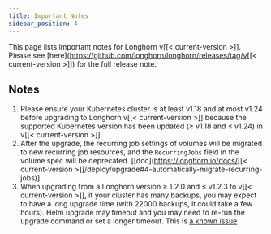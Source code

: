 ```yaml
---
title: Important Notes
sidebar_position: 4
---
```


This page lists important notes for Longhorn v[[< current-version >]].
Please see [here](https://github.com/longhorn/longhorn/releases/tag/v[[< current-version >]]) for the full release note.

## Notes
1. Please ensure your Kubernetes cluster is at least v1.18 and at most v1.24 before upgrading to Longhorn v[[< current-version >]] because the supported Kubernetes version has been updated (≥ v1.18 and ≤ v1.24) in v[[< current-version >]].
2. After the upgrade, the recurring job settings of volumes will be migrated to new recurring job resources, and the `RecurringJobs` field in the volume spec will be deprecated. [[doc](https://longhorn.io/docs/[[< current-version >]]/deploy/upgrade#4-automatically-migrate-recurring-jobs)]
3. When upgrading from a Longhorn version ≥ 1.2.0 and ≤ v1.2.3 to v[[< current-version >]], if your cluster has many backups, you may expect to have a long upgrade time (with 22000 backups, it could take a few hours). Helm upgrade may timeout and you may need to re-run the upgrade command or set a longer timeout. This is [a known issue](https://github.com/longhorn/longhorn/issues/3890)
